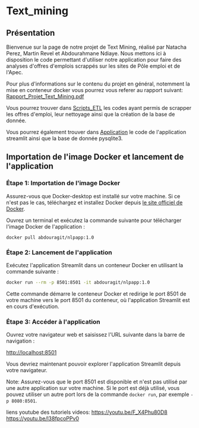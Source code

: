 # Text_mining
## Présentation

Bienvenue sur la page de notre projet de Text Mining, réalisé par Natacha Perez, Martin Revel et Abdourahmane Ndiaye. Nous mettons ici à disposition le code permettant d'utiliser notre application pour faire des analyses d'offres d'emplois scrappés sur les sites de Pôle emploi et de l'Apec.

Pour plus d'informations sur le contenu du projet en général, notemment la mise en conteneur docker vous pourrez vous referer au rapport suivant: [Rapport_Projet_Text_Mining.pdf](https://github.com/Abdouragit/Text_mining/blob/main/Rapport_Projet_Text_Mining.pdf)

Vous pourrez trouver dans [Scripts_ETL](https://github.com/Abdouragit/Text_mining/tree/main/Scripts_ETL) les codes ayant permis de scrapper les offres d'emploi, leur nettoyage ainsi que la création de la base de donnée.

Vous pourrez également trouver dans [Application](https://github.com/Abdouragit/Text_mining/tree/main/Application) le code de l'application streamlit ainsi que la base de donnée pysqlite3.

## Importation de l'image Docker et lancement de l'application

### Étape 1: Importation de l'image Docker

Assurez-vous que Docker-desktop est installé sur votre machine. Si ce n'est pas le cas, téléchargez et installez Docker depuis [le site officiel de Docker](https://www.docker.com/get-started).

Ouvrez un terminal et exécutez la commande suivante pour télécharger l'image Docker de l'application :

```
docker pull abdouragit/nlpapp:1.0
```

### Étape 2: Lancement de l'application

Exécutez l'application Streamlit dans un conteneur Docker en utilisant la commande suivante :

```bash
docker run --rm -p 8501:8501 -it abdouragit/nlpapp:1.0
```

Cette commande démarre le conteneur Docker et redirige le port 8501 de votre machine vers le port 8501 du conteneur, où l'application Streamlit est en cours d'exécution.

### Étape 3: Accéder à l'application

Ouvrez votre navigateur web et saisissez l'URL suivante dans la barre de navigation :

[http://localhost:8501](http://localhost:8501)

Vous devriez maintenant pouvoir explorer l'application Streamlit depuis votre navigateur.

Note: Assurez-vous que le port 8501 est disponible et n'est pas utilisé par une autre application sur votre machine. Si le port est déjà utilisé, vous pouvez utiliser un autre port lors de la commande `docker run`, par exemple `-p 8080:8501`.

liens youtube des tutoriels videos: 
https://youtu.be/F_X4Phu80D8
https://youtu.be/l38fpcoPPv0
